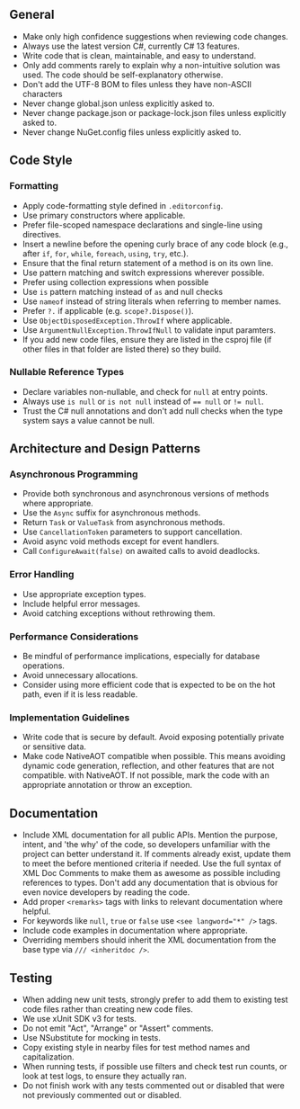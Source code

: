 ## General

- Make only high confidence suggestions when reviewing code changes.
- Always use the latest version C#, currently C# 13 features.
- Write code that is clean, maintainable, and easy to understand.
- Only add comments rarely to explain why a non-intuitive solution was used. The code should be self-explanatory otherwise.
- Don't add the UTF-8 BOM to files unless they have non-ASCII characters
- Never change global.json unless explicitly asked to.
- Never change package.json or package-lock.json files unless explicitly asked to.
- Never change NuGet.config files unless explicitly asked to.

## Code Style

### Formatting

- Apply code-formatting style defined in `.editorconfig`.
- Use primary constructors where applicable.
- Prefer file-scoped namespace declarations and single-line using directives.
- Insert a newline before the opening curly brace of any code block (e.g., after `if`, `for`, `while`, `foreach`, `using`, `try`, etc.).
- Ensure that the final return statement of a method is on its own line.
- Use pattern matching and switch expressions wherever possible.
- Prefer using collection expressions when possible
- Use `is` pattern matching instead of `as` and null checks
- Use `nameof` instead of string literals when referring to member names.
- Prefer `?.` if applicable (e.g. `scope?.Dispose()`).
- Use `ObjectDisposedException.ThrowIf` where applicable.
- Use `ArgumentNullException.ThrowIfNull` to validate input paramters.
- If you add new code files, ensure they are listed in the csproj file (if other files in that folder are listed there) so they build.

### Nullable Reference Types

- Declare variables non-nullable, and check for `null` at entry points.
- Always use `is null` or `is not null` instead of `== null` or `!= null`.
- Trust the C# null annotations and don't add null checks when the type system says a value cannot be null.

## Architecture and Design Patterns

### Asynchronous Programming

- Provide both synchronous and asynchronous versions of methods where appropriate.
- Use the `Async` suffix for asynchronous methods.
- Return `Task` or `ValueTask` from asynchronous methods.
- Use `CancellationToken` parameters to support cancellation.
- Avoid async void methods except for event handlers.
- Call `ConfigureAwait(false)` on awaited calls to avoid deadlocks.

### Error Handling

- Use appropriate exception types. 
- Include helpful error messages.
- Avoid catching exceptions without rethrowing them.

### Performance Considerations

- Be mindful of performance implications, especially for database operations.
- Avoid unnecessary allocations.
- Consider using more efficient code that is expected to be on the hot path, even if it is less readable.

### Implementation Guidelines

- Write code that is secure by default. Avoid exposing potentially private or sensitive data.
- Make code NativeAOT compatible when possible. This means avoiding dynamic code generation, reflection, and other features that are not compatible. with NativeAOT. If not possible, mark the code with an appropriate annotation or throw an exception.

## Documentation

- Include XML documentation for all public APIs. Mention the purpose, intent, and 'the why' of the code, so developers unfamiliar with the project can better understand it. If comments already exist, update them to meet the before mentioned criteria if needed. Use the full syntax of XML Doc Comments to make them as awesome as possible including references to types. Don't add any documentation that is obvious for even novice developers by reading the code.
- Add proper `<remarks>` tags with links to relevant documentation where helpful.
- For keywords like `null`, `true` or `false` use `<see langword="*" />` tags.
- Include code examples in documentation where appropriate.
- Overriding members should inherit the XML documentation from the base type via `/// <inheritdoc />`.

## Testing

- When adding new unit tests, strongly prefer to add them to existing test code files rather than creating new code files.
- We use xUnit SDK v3 for tests.
- Do not emit "Act", "Arrange" or "Assert" comments.
- Use NSubstitute for mocking in tests.
- Copy existing style in nearby files for test method names and capitalization.
- When running tests, if possible use filters and check test run counts, or look at test logs, to ensure they actually ran.
- Do not finish work with any tests commented out or disabled that were not previously commented out or disabled.